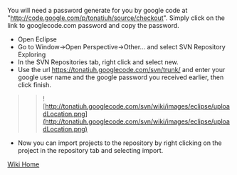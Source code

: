 You will need a password generate for you by google code at "http://code.google.com/p/tonatiuh/source/checkout".  Simply click on the link to googlecode.com password and copy the password.

  * Open Eclipse
  * Go to Window->Open Perspective->Other... and select SVN Repository Exploring
  * In the SVN Repositories tab, right click and select new.
  * Use the url https://tonatiuh.googlecode.com/svn/trunk/ and enter your google user name and the google password you received earlier, then click finish.
> > ![http://tonatiuh.googlecode.com/svn/wiki/images/eclipse/uploadLocation.png](http://tonatiuh.googlecode.com/svn/wiki/images/eclipse/uploadLocation.png)

  * Now you can import projects to the repository by right clicking on the project in the repository tab and selecting import.

[Wiki Home](http://code.google.com/p/tonatiuh/w/list)